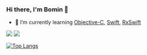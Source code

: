 ### Hi there, I'm Bomin 👋

- 🌱 I’m currently learning [Objective-C](https://developer.apple.com/library/archive/documentation/Cocoa/Conceptual/ProgrammingWithObjectiveC/Introduction/Introduction.html#//apple_ref/doc/uid/TP40011210-CH1-SW1),  [Swift](https://swift.org),  [RxSwift](https://github.com/ReactiveX/RxSwift)

<img src="https://img.shields.io/badge/Swift-FA7343?style=flat-square&logo=Swift&logoColor=white"/></a> <img src="https://img.shields.io/badge/RxSwift-FA7343?style=flat-square&logo=ReactiveX&logoColor=white"/></a>

<!--
**BOMS2/BOMS2** is a ✨ _special_ ✨ repository because its `README.md` (this file) appears on your GitHub profile.

Here are some ideas to get you started:

- 🔭 I’m currently working on ...

- 👯 I’m looking to collaborate on ...
- 🤔 I’m looking for help with ...

- 😄 Pronouns: ...
- ⚡ Fun fact: ...
-->

[![Top Langs](https://github-readme-stats.vercel.app/api/top-langs/?username=BOMS2)](https://github.com/BOMS2)



